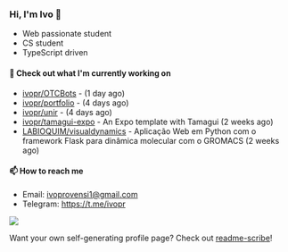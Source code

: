 ### Hi, I'm Ivo 👋

* Web passionate student
* CS student
* TypeScript driven

#### 👷 Check out what I'm currently working on

- [ivopr/OTCBots](https://github.com/ivopr/OTCBots) -  (1 day ago)
- [ivopr/portfolio](https://github.com/ivopr/portfolio) -  (4 days ago)
- [ivopr/unir](https://github.com/ivopr/unir) -  (4 days ago)
- [ivopr/tamagui-expo](https://github.com/ivopr/tamagui-expo) - An Expo template with Tamagui (2 weeks ago)
- [LABIOQUIM/visualdynamics](https://github.com/LABIOQUIM/visualdynamics) - Aplicação Web em Python com o framework Flask para dinâmica molecular com o GROMACS (2 weeks ago)

#### 📫 How to reach me

- Email: [ivoprovensi1@gmail.com](mailto://ivoprovensi1@gmail.com)
- Telegram: https://t.me/ivopr

![](https://github-readme-stats.vercel.app/api/top-langs/?username=ivopr&langs_count=10&layout=compact&theme=react&hide_border=true&bg_color=0D1117&title_color=5ce1e6&icon_color=5ce1e6)

Want your own self-generating profile page? Check out [readme-scribe](https://github.com/muesli/readme-scribe)!
